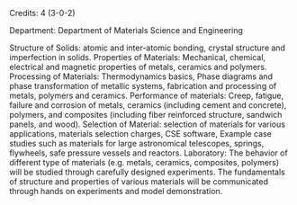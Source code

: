 Credits: 4 (3-0-2)

Department: Department of Materials Science and Engineering

Structure of Solids: atomic and inter-atomic bonding, crystal structure and imperfection in solids. Properties of Materials: Mechanical, chemical, electrical and magnetic properties of metals, ceramics and polymers. Processing of Materials: Thermodynamics basics, Phase diagrams and phase transformation of metallic systems, fabrication and processing of metals, polymers and ceramics. Performance of materials: Creep, fatigue, failure and corrosion of metals, ceramics (including cement and concrete), polymers, and composites (including fiber reinforced structure, sandwich panels, and wood). Selection of Material: selection of materials for various applications, materials selection charges, CSE software, Example case studies such as materials for large astronomical telescopes, springs, flywheels, safe pressure vessels and reactors. Laboratory: The behavior of different type of materials (e.g. metals, ceramics, composites, polymers) will be studied through carefully designed experiments. The fundamentals of structure and properties of various materials will be communicated through hands on experiments and model demonstration.
